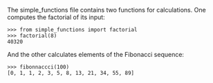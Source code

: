 The simple_functions file contains two functions for calculations. One computes the factorial of its input:

    >>> from simple_functions import factorial
    >>> factorial(8)
    40320

And the other calculates elements of the Fibonacci sequence:

    >>> fibonnaccci(100)
    [0, 1, 1, 2, 3, 5, 8, 13, 21, 34, 55, 89]


